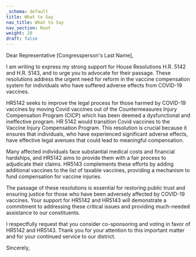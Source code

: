```yaml
---
_schema: default
title: What to Say
nav_title: What to Say
nav_section: Root
weight: 20
draft: false
---
```

Dear Representative \[Congressperson's Last Name\],

I am writing to express my strong support for House Resolutions H.R. 5142 and H.R. 5143, and to urge you to advocate for their passage. These resolutions address the urgent need for reform in the vaccine compensation system for individuals who have suffered adverse effects from COVID-19 vaccines.

HR5142 seeks to improve the legal process for those harmed by COVID-19 vaccines by moving Covid vaccines out of the Countermeasures Injury Compensation Program (CICP) which has been deemed a dysfunctional and ineffective program. HR 5142 would transition Covid vaccines to the Vaccine Injury Compensation Program. This resolution is crucial because it ensures that individuals, who have experienced significant adverse effects, have effective legal avenues that could lead to meaningful compensation.

Many affected individuals face substantial medical costs and financial hardships, and HR5142 aims to provide them with a fair process to adjudicate their claims. HR5143 complements these efforts by adding additional vaccines to the list of taxable vaccines, providing a mechanism to fund compensation for vaccine injuries.

The passage of these resolutions is essential for restoring public trust and ensuring justice for those who have been adversely affected by COVID-19 vaccines. Your support for HR5142 and HR5143 will demonstrate a commitment to addressing these critical issues and providing much-needed assistance to our constituents.

I respectfully request that you consider co-sponsoring and voting in favor of HR5142 and HR5143. Thank you for your attention to this important matter and for your continued service to our district.

Sincerely,